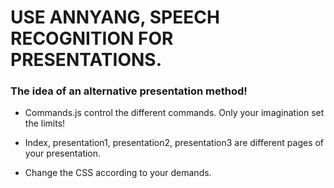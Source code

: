 
<h1>USE ANNYANG, SPEECH RECOGNITION FOR PRESENTATIONS.</h1>


<h3>The idea of an alternative presentation method! </h3>


- Commands.js control the different commands. Only your imagination set the limits!

- Index, presentation1, presentation2, presentation3 are different pages of your presentation. 

- Change the CSS according to your demands.
